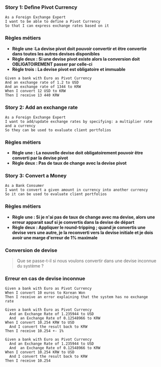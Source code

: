 


### **Story 1: Define Pivot Currency**
```gherkin
As a Foreign Exchange Expert
I want to be able to define a Pivot Currency
So that I can express exchange rates based on it
```


### Règles métiers 
- **Règle une :La devise pivot doit pouvoir convertir et être convertie dans toutes les autres devises disponibles**
- **Règle deux : Si une devise pivot existe alors la conversion doit OBLIGATOIREMENT passer par celle-ci**
- **Règle trois : La devise pivot est obligatoire et immuable**

```gherkin
Given a bank with Euro as Pivot Currency
And an exchange rate of 1.2 to USD
And an exchange rate of 1344 to KRW
When I convert 12 USD to KRW
Then I receive 13 440 KRW
```



### **Story 2: Add an exchange rate**
```gherkin
As a Foreign Exchange Expert
I want to add/update exchange rates by specifying: a multiplier rate and a currency
So they can be used to evaluate client portfolios
```

### Règles métiers
- **Règle une : La nouvelle devise doit obligatoirement pouvoir être converti par la devise pivot**
- **Règle deux : Pas de taux de change avec la devise pivot**


### **Story 3: Convert a Money**
```gherkin
As a Bank Consumer
I want to convert a given amount in currency into another currency
So it can be used to evaluate client portfolios
```

### Règles métiers
- **Règle une : Si je n'ai pas de taux de change avec ma devise, alors une erreur apparait sauf si je convertis dans la devise de départ**
- **Règle deux : Appliquer le round-tripping ; quand je convertis une devise vers une autre, je la reconverti vers la devise initiale et je dois avoir une marge d'erreur de 1% maximale**


### Conversion de devise

> Que se passe-t-il si nous voulons convertir dans une devise inconnue du système ?

### Erreur en cas de devise inconnue
```gherkin
Given a bank with Euro as Pivot Currency
When I convert 10 euros to Korean Won
Then I receive an error explaining that the system has no exchange rate
```

```gherkin
Given a bank with Euro as Pivot Currency
  And an Exchange Rate of 1.235944 to USD
  And  an Exchange Rate of 0.12548966 to KRW
When I convert 10.254 KRW to USD
  And I convert the result back to KRW
Then I receive 10.254 +- 1%
```

```gherkin
Given a bank with Euro as Pivot Currency
  And an Exchange Rate of 1.235944 to USD
  And  an Exchange Rate of 0.12548966 to KRW
When I convert 10.254 KRW to USD
  And I convert the result back to KRW
Then I receive 10.254
```
